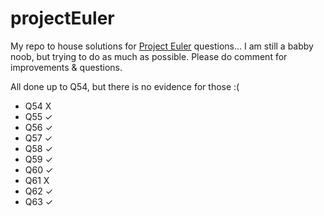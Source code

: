 # projectEuler
My repo to house solutions for [Project Euler](https://projecteuler.net/) questions... I am still a babby noob, but trying to do as much as possible. Please do comment for improvements & questions.

All done up to Q54, but there is no evidence for those :(
* Q54 X
* Q55 ✓
* Q56 ✓
* Q57 ✓
* Q58 ✓
* Q59 ✓
* Q60 ✓
* Q61 X
* Q62 ✓
* Q63 ✓
